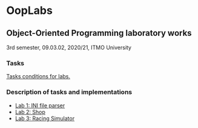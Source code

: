 # OopLabs
## Object-Oriented Programming laboratory works
3rd semester, 09.03.02, 2020/21, ITMO University


### Tasks
[Tasks conditions for labs.](https://www.notion.so/c67f6f2a1c684c45a4d23b1fee57ac1b)

### Description of tasks and implementations
* [Lab 1: INI file parser](https://github.com/annchous/OopLabs/blob/master/Tasks/Lab1IniParser.md)
* [Lab 2: Shop](https://github.com/annchous/OopLabs/blob/master/Tasks/Lab2Shop.md)
* [Lab 3: Racing Simulator](https://github.com/annchous/OopLabs/blob/master/Tasks/Lab3RacingSimulator.md)
